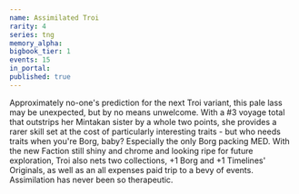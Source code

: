 ```yaml
---
name: Assimilated Troi
rarity: 4
series: tng
memory_alpha:
bigbook_tier: 1
events: 15
in_portal:
published: true
---
```


Approximately no-one's prediction for the next Troi variant, this pale lass may be unexpected, but by no means unwelcome. With a #3 voyage total that outstrips her Mintakan sister by a whole two points, she provides a rarer skill set at the cost of particularly interesting traits - but who needs traits when you're Borg, baby? Especially the only Borg packing MED. With the new Faction still shiny and chrome and looking ripe for future exploration, Troi also nets two collections, +1 Borg and +1 Timelines' Originals, as well as an all expenses paid trip to a bevy of events. Assimilation has never been so therapeutic.
